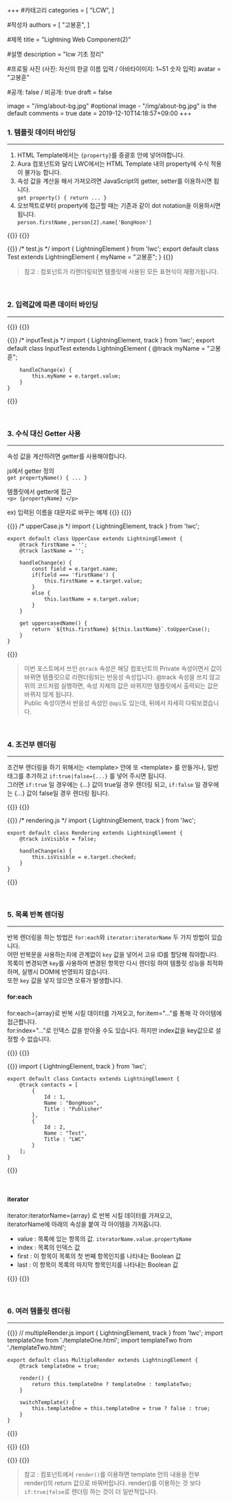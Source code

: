 +++
#카테고리
categories = [
    "LCW",
]

#작성자
authors = [
    "고봉훈",
]

#제목
title = "Lightning Web Component(2)"

#설명
description = "lcw 기초 정리"

#프로필 사진 (사진: 자신의 한글 이름 입력 / 아바타이미지: 1~51 숫자 입력)
avatar = "고봉훈"

#공개: false / 비공개: true
draft = false


image = "/img/about-bg.jpg" #optional image - "/img/about-bg.jpg" is the default
comments = true
date = 2019-12-10T14:18:57+09:00
+++

<!-- 게시글 내용 -->

### 1. 템플릿 데이터 바인딩
-----------------------------------------

1. HTML Template에서는 ```{property}```를 중괄호 안에 넣어야합니다.
2. Aura 컴포넌트와 달리 LWC에서는 HTML Template 내의 property에 수식 적용이 불가능 합니다.
3. 속성 값을 계산을 해서 가져오려면 JavaScript의 getter, setter를 이용하시면 됩니다.<br/>
```get property() { return ... }```
4. 오브젝트로부터 property에 접근할 때는 기존과 같이 dot notation을 이용하시면 됩니다.<br/>
```person.firstName``` , ```person[2].name['BongHoon']```


{{<highlight html>}}
    <!-- test.html -->
    <template>
        제 이름은 {myName} 입니다.
    </template>
{{</highlight>}}

{{<highlight javaScript>}}
    /* test.js */
    import { LightningElement } from 'lwc';
    export default class Test extends LightningElement {
        myName = "고봉훈";
    }
{{</highlight>}}


> 참고 : 컴포넌트가 리렌더링되면 템플릿에 사용된 모든 표현식이 재평가됩니다.

<br/>

### 2. 입력값에 따른 데이터 바인딩
---------------------------------------

{{<highlight html>}}
    <!-- inputTest.html -->
    <template>
        <p>제 이름은 {myName} 입니다.</p>
        <lightning-input label="Name" value={myName} onchange={handleChange}></lightning-input>
    </template>
{{</highlight>}}

{{<highlight javaScript>}}
    /* inputTest.js */
    import { LightningElement, track } from 'lwc';
    export default class InputTest extends LightningElement {
        @track myName = "고봉훈";

        handleChange(e) {
            this.myName = e.target.value;
        }
    }
{{</highlight>}}

<br/>

### 3. 수식 대신 Getter 사용
----------------------------------

속성 값을 계산하려면 getter를 사용해야합니다.

js에서 getter 정의<br/>
```get propertyName() { ... }```

템플릿에서 getter에 접근<br/>
```<p> {propertyName} </p>```


ex) 입력된 이름을 대문자로 바꾸는 예제
{{<highlight html>}}
    <!-- upperCase.html -->
    <template>
        <lightning-input name="firstName" label="First Name" onchange={handleChange}></lightning-input>
        <lightning-input name="lastName" label="Last Name" onchange={handleChange}></lightning-input>
        <p>{uppercasedName}</p>
    </template>
{{</highlight>}}

{{<highlight javaScript>}}
    /* upperCase.js */
    import { LightningElement, track } from 'lwc';

    export default class UpperCase extends LightningElement {
        @track firstName = '';
        @track lastName = '';

        handleChange(e) {
            const field = e.target.name;
            if(field === 'firstName') {
                this.firstName = e.target.value;
            }
            else {
                this.lastName = e.target.value;
            }
        }

        get uppercasedName() {
            return `${this.firstName} ${this.lastName}`.toUpperCase();
        }
    }
{{</highlight>}}

> 이번 포스트에서 쓰인 ```@track``` 속성은 해당 컴포넌트의 Private 속성이면서 값이 바뀌면 템플릿으로 리렌더링되는 반응성 속성입니다.
@track 속성을 쓰지 않고 위의 코드처럼 실행하면, 속성 자체의 값은 바뀌지만 템플릿에서 출력되는 값은 바뀌지 않게 됩니다.<br/>
Public 속성이면서 반응성 속성인 ```@api```도 있는데, 뒤에서 자세히 다뤄보겠습니다.

<br/>

### 4. 조건부 렌더링
---------------------------------

조건부 렌더링을 하기 위해서는 &lt;template&gt; 안에 또 &lt;template&gt; 를 만들거나, 일반 태그를 추가하고 ```if:true|false={...}``` 를 넣어 주시면 됩니다.<br/>
그러면 ```if:true``` 일 경우에는 {...} 값이 true일 경우 렌더링 되고, ```if:false``` 일 경우에는 {...} 값이 false일 경우 렌더링 됩니다.

{{<highlight html>}}
    <!-- rendering.html -->
    <template>
        <lightning-card title="조건부 렌더링 Test" icon-name="custom:custom14">
            <lightning-input type="checkbox" label="Show Detail" onchange={handleChange}></lightning-input>
            <template if:true={isVisible}>
                <div class="slds-m-vertical_medium">
                    SHOW!
                </div>
            </template>
        </lightning-card>
    </template>
{{</highlight>}}

{{<highlight javaScript>}}
    /* rendering.js */
    import { LightningElement, track } from 'lwc';

    export default class Rendering extends LightningElement {
        @track isVisible = false;

        handleChange(e) {
            this.isVisible = e.target.checked;
        }
    }
{{</highlight>}}

<br/>

### 5. 목록 반복 렌더링
--------------------------------

반복 렌더링을 하는 방법은 ```for:each```와 ```iterator:iteratorName``` 두 가지 방법이 있습니다.<br/>
어떤 반복문을 사용하는지에 관계없이 ```key``` 값을 넣어서 고유 ID를 할당해 줘야합니다.<br/>
목록이 변경되면 ```key```를 사용하여 변경된 항목만 다시 렌더링 하여 템플릿 성능을 최적화 하며, 실행시 DOM에 반영되지 않습니다.<br/>
또한 ```key``` 값을 넣지 않으면 오류가 발생합니다.

#### for:each

for:each={array}로 반복 시킬 데이터를 가져오고,  for:item="..."를 통해 각 아이템에 접근합니다.<br/>
for:index="..."로 인덱스 값을 받아올 수도 있습니다. 하지만 index값을 key값으로 설정할 수 없습니다.

{{<highlight html>}}
    <!-- contacts.html -->
    <template>
        <ul>
            <template for:each={contacts} for:item="contact" for:index="index">
                <li key={contact.Id}>
                    {index} : {contact.Name} , {contact.Title}
                </li>
            </template>
        </ul>
    </template>
{{</highlight>}}


{{<highlight javaScript>}}
    <!-- contacts.js -->
    import { LightningElement, track } from 'lwc';

    export default class Contacts extends LightningElement {
        @track contacts = [
            {
                Id : 1,
                Name : "BongHoon",
                Title : "Publisher"
            },
            {
                Id : 2,
                Name : "Test",
                Title : "LWC"
            }
        ];
    }
{{</highlight>}}

<br/>

#### iterator

iterator:iteratorName={array} 로 반복 시킬 데이터를 가져오고,<br/> 
iteratorName에 아래의 속성을 붙여 각 아이템을 가져옵니다.

 - value : 목록에 있는 항목의 값. ```iteratorName.value.propertyName```
 - index : 목록의 인덱스 값
 - first : 이 항목이 목록의 첫 번째 항목인지를 나타내는 Boolean 값
 - last : 이 항목이 목록의 마지막 항목인지를 나타내는 Boolean 값

{{<highlight html>}}
    <template>
        <ul>
            <template iterator:itr={contacts}>
                <li key={itr.value.Id}>
                    <div if:true={itr.first} class="list-first">First</div>
                    {itr.value.Name} , {itr.value.Title}
                    <div if:true={itr.last} class="list-last">Last</div>
                </li>
            </template>
        </ul>
    </template>
{{</highlight>}}

<br/>

### 6. 여러 템플릿 렌더링
-------------------------------------

{{<highlight javaScript>}}
    // multipleRender.js
    import { LightningElement, track  } from 'lwc';
    import templateOne from './templateOne.html';
    import templateTwo from './templateTwo.html';

    export default class MultipleRender extends LightningElement {
        @track templateOne = true;

        render() {
            return this.templateOne ? templateOne : templateTwo;
        }

        switchTemplate() {
            this.templateOne = this.templateOne = true ? false : true;
        }
    }
{{</highlight>}}

{{<highlight html>}}
    <!-- templateOne.html -->
    <template>
        <lightning-card title="Template One">
            <div>
                Template One
            </div>
            <p class="margin-vertical-small">
                <lightning-button label="Switch Templates" 
                    onclick={switchTemplate}>
                </lightning-button> 
            </p>
        </lightning-card>
    </template>
{{</highlight>}}

{{<highlight html>}}
    <!-- templateOne.html -->
    <template>
        <lightning-card title="Template Two">
            <div>
                Template Two
            </div>
            <p class="margin-vertical-small">
                <lightning-button label="Switch Templates" 
                    onclick={switchTemplate}>
                </lightning-button> 
            </p>
        </lightning-card>
    </template>
{{</highlight>}}

> 참고 : 컴포넌트에서 ```render()```를 이용하면 template 안의 내용을 전부 render()의 return 값으로 바꿔버립니다. render()를 이용하는 것 보다 ```if:true|false```로 렌더링 하는 것이 더 일반적입니다.